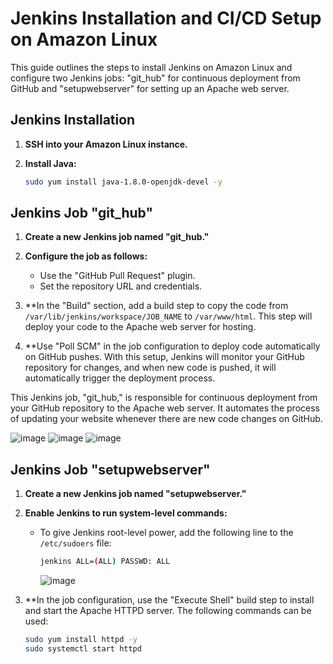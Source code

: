 # Jenkins Installation and CI/CD Setup on Amazon Linux

This guide outlines the steps to install Jenkins on Amazon Linux and configure two Jenkins jobs: "git_hub" for continuous deployment from GitHub and "setupwebserver" for setting up an Apache web server.

## Jenkins Installation

1. **SSH into your Amazon Linux instance.**

2. **Install Java:**

   ```bash
   sudo yum install java-1.8.0-openjdk-devel -y

## Jenkins Job "git_hub"

1. **Create a new Jenkins job named "git_hub."**

2. **Configure the job as follows:**

   - Use the "GitHub Pull Request" plugin.
   - Set the repository URL and credentials.

3. **In the "Build" section, add a build step to copy the code from `/var/lib/jenkins/workspace/JOB_NAME` to `/var/www/html`. This step will deploy your code to the Apache web server for hosting.

4. **Use "Poll SCM" in the job configuration to deploy code automatically on GitHub pushes. With this setup, Jenkins will monitor your GitHub repository for changes, and when new code is pushed, it will automatically trigger the deployment process.

This Jenkins job, "git_hub," is responsible for continuous deployment from your GitHub repository to the Apache web server. It automates the process of updating your website whenever there are new code changes on GitHub.

![image](https://github.com/Akash2856/jenkins_2023/assets/49570016/29d2f978-2c0c-4846-a109-65b8bddfde00)
![image](https://github.com/Akash2856/jenkins_2023/assets/49570016/8919efc4-e3f7-432e-9a07-099b6685d204)
![image](https://github.com/Akash2856/jenkins_2023/assets/49570016/d2a4b36e-4f09-4798-8933-3df67e562cfb)


## Jenkins Job "setupwebserver"

1. **Create a new Jenkins job named "setupwebserver."**

2. **Enable Jenkins to run system-level commands:**

   - To give Jenkins root-level power, add the following line to the `/etc/sudoers` file:

     ```bash
     jenkins ALL=(ALL) PASSWD: ALL
     ```
     ![image](https://github.com/Akash2856/jenkins_2023/assets/49570016/8300ae0d-3221-4eea-8d95-630d2755018f)


3. **In the job configuration, use the "Execute Shell" build step to install and start the Apache HTTPD server. The following commands can be used:

   ```bash
   sudo yum install httpd -y
   sudo systemctl start httpd
